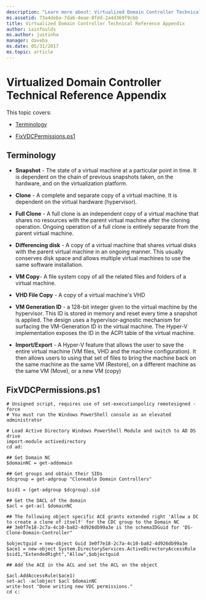 ```yaml
---
description: "Learn more about: Virtualized Domain Controller Technical Reference Appendix"
ms.assetid: 73a4deba-7da6-4eae-8fdd-2a4d369f9cbb
title: Virtualized Domain Controller Technical Reference Appendix
author: iainfoulds
ms.author: justinha
manager: daveba
ms.date: 05/31/2017
ms.topic: article
---
```


# Virtualized Domain Controller Technical Reference Appendix

>

This topic covers:

-   [Terminology](#BKMK_Terms)

-   [FixVDCPermissions.ps1](#BKMK_FixPDCPerms)

## <a name="BKMK_Terms"></a>Terminology

-   **Snapshot** - The state of a virtual machine at a particular point in time. It is dependent on the chain of previous snapshots taken, on the hardware, and on the virtualization platform.

-   **Clone** - A complete and separate copy of a virtual machine. It is dependent on the virtual hardware (hypervisor).

-   **Full Clone** - A full clone is an independent copy of a virtual machine that shares no resources with the parent virtual machine after the cloning operation. Ongoing operation of a full clone is entirely separate from the parent virtual machine.

-   **Differencing disk** - A copy of a virtual machine that shares virtual disks with the parent virtual machine in an ongoing manner. This usually conserves disk space and allows multiple virtual machines to use the same software installation.

-   **VM Copy**- A file system copy of all the related files and folders of a virtual machine.

-   **VHD File Copy** - A copy of a virtual machine's VHD

-   **VM Generation ID** - a 128-bit integer given to the virtual machine by the hypervisor. This ID is stored in memory and reset every time a snapshot is applied. The design uses a hypervisor-agnostic mechanism for surfacing the VM-Generation ID in the virtual machine. The Hyper-V implementation exposes the ID in the ACPI table of the virtual machine.

-   **Import/Export** - A Hyper-V feature that allows the user to save the entire virtual machine (VM files, VHD and the machine configuration). It then allows users to using that set of files to bring the machine back on the same machine as the same VM (Restore), on a different machine as the same VM (Move), or a new VM (copy)

## <a name="BKMK_FixPDCPerms"></a>FixVDCPermissions.ps1

```
# Unsigned script, requires use of set-executionpolicy remotesigned -force
# You must run the Windows PowerShell console as an elevated administrator

# Load Active Directory Windows PowerShell Module and switch to AD DS drive
import-module activedirectory
cd ad:

## Get Domain NC
$domainNC = get-addomain

## Get groups and obtain their SIDs
$dcgroup = get-adgroup "Cloneable Domain Controllers"

$sid1 = (get-adgroup $dcgroup).sid

## Get the DACL of the domain
$acl = get-acl $domainNC

## The following object specific ACE grants extended right 'Allow a DC to create a clone of itself' for the CDC group to the Domain NC
## 3e0f7e18-2c7a-4c10-ba82-4d926db99a3e is the schemaIDGuid for 'DS-Clone-Domain-Controller"

$objectguid = new-object Guid 3e0f7e18-2c7a-4c10-ba82-4d926db99a3e
$ace1 = new-object System.DirectoryServices.ActiveDirectoryAccessRule $sid1,"ExtendedRight","Allow",$objectguid

## Add the ACE in the ACL and set the ACL on the object

$acl.AddAccessRule($ace1)
set-acl -aclobject $acl $domainNC
write-host "Done writing new VDC permissions."
cd c:
```



